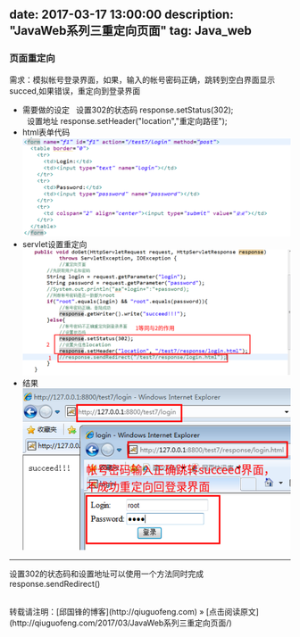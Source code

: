 date: 2017-03-17  13:00:00
description: "JavaWeb系列三重定向页面"
tag: Java_web
---
### 页面重定向
需求：模拟帐号登录界面，如果，输入的帐号密码正确，跳转到空白界面显示succed,如果错误，重定向到登录界面<br />
* 需要做的设定
&nbsp;&nbsp;设置302的状态码	response.setStatus(302);<br />
&nbsp;&nbsp;设置地址		response.setHeader("location","重定向路径");<br />
* html表单代码
![no](/assets/active_images/javaweb/3/1.png)
* servlet设置重定向
![no](/assets/active_images/javaweb/3/2.png)
* 结果
![no](/assets/active_images/javaweb/3/3.png)

* ****
设置302的状态码和设置地址可以使用一个方法同时完成response.sendRedirect()<br />


<br />
转载请注明：[邱国锋的博客](http://qiuguofeng.com) » [点击阅读原文](http://qiuguofeng.com/2017/03/JavaWeb系列三重定向页面/)
